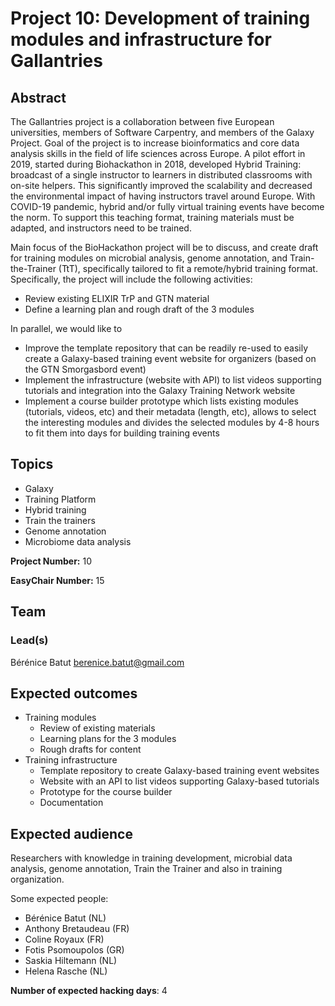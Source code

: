 # Project 10: Development of training modules and infrastructure for Gallantries

## Abstract

The Gallantries project is a collaboration between five European universities, members of Software Carpentry, and members of the Galaxy Project. Goal of the project is to increase bioinformatics and core data analysis skills in the field of life sciences across Europe.
A pilot effort in 2019, started during Biohackathon in 2018, developed Hybrid Training: broadcast of a single instructor to learners in distributed classrooms with on-site helpers. This significantly improved the scalability and decreased the environmental impact of having instructors travel around Europe. With COVID-19 pandemic, hybrid and/or fully virtual training events have become the norm. To support this teaching format, training materials must be adapted, and instructors need to be trained.

Main focus of the BioHackathon project will be to discuss, and create draft for training modules on microbial analysis, genome annotation, and Train-the-Trainer (TtT), specifically tailored to fit a remote/hybrid training format. Specifically, the project will include the following activities:
- Review existing ELIXIR TrP and GTN material
- Define a learning plan and rough draft of the 3 modules

In parallel, we would like to 
- Improve the template repository that can be readily re-used to easily create a Galaxy-based training event website for organizers (based on the GTN Smorgasbord event)
- Implement the infrastructure (website with API) to list videos supporting tutorials and integration into the Galaxy Training Network website
- Implement a course builder prototype which lists existing modules (tutorials, videos, etc) and their metadata (length, etc), allows to select the interesting modules and divides the selected modules by 4-8 hours to fit them into days for building training events 

## Topics

- Galaxy
- Training Platform
- Hybrid training
- Train the trainers
- Genome annotation
- Microbiome data analysis

**Project Number:** 10

**EasyChair Number:** 15

## Team

### Lead(s)

Bérénice Batut <berenice.batut@gmail.com>

## Expected outcomes

- Training modules
  - Review of existing materials   
  - Learning plans for the 3 modules
  - Rough drafts for content
- Training infrastructure
  - Template repository to create Galaxy-based training event websites
  - Website with an API to list videos supporting Galaxy-based tutorials
  - Prototype for the course builder
  - Documentation

## Expected audience

Researchers with knowledge in training development, microbial data analysis, genome annotation, Train the Trainer and also in training organization.

Some expected people:
- Bérénice Batut (NL)
- Anthony Bretaudeau (FR)
- Coline Royaux (FR)
- Fotis Psomoupolos (GR)
- Saskia Hiltemann (NL)
- Helena Rasche (NL)

**Number of expected hacking days**: 4

